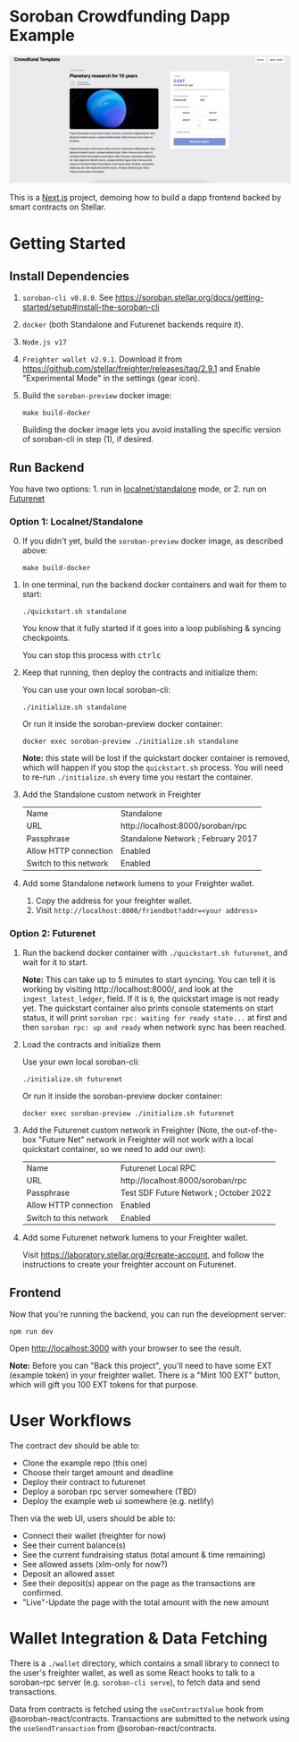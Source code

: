 Soroban Crowdfunding Dapp Example
=================================

![Screenshot of the Example Dapp](screenshot.png)

This is a [Next.js](https://nextjs.org/) project, demoing how to build a dapp frontend
backed by smart contracts on Stellar.

Getting Started
===============

Install Dependencies
--------------------

1. `soroban-cli v0.8.0`. See https://soroban.stellar.org/docs/getting-started/setup#install-the-soroban-cli
2. `docker` (both Standalone and Futurenet backends require it).
3. `Node.js v17`
4. `Freighter wallet v2.9.1`. Download it from https://github.com/stellar/freighter/releases/tag/2.9.1 and Enable "Experimental Mode" in the settings (gear icon).
5. Build the `soroban-preview` docker image:

       make build-docker

   Building the docker image lets you avoid installing the specific version of soroban-cli in step (1), if desired.

Run Backend
-----------

You have two options: 1. run in [localnet/standalone](https://soroban.stellar.org/docs/getting-started/deploy-to-a-local-network) mode, or 2. run on [Futurenet](https://soroban.stellar.org/docs/getting-started/deploy-to-futurenet)

### Option 1: Localnet/Standalone

0. If you didn't yet, build the `soroban-preview` docker image, as described above:

       make build-docker

1. In one terminal, run the backend docker containers and wait for them to start:

       ./quickstart.sh standalone

   You know that it fully started if it goes into a loop publishing & syncing checkpoints.

   You can stop this process with <kbd>ctrl</kbd><kbd>c</kbd>

2. Keep that running, then deploy the contracts and initialize them:

   You can use your own local soroban-cli:

       ./initialize.sh standalone

   Or run it inside the soroban-preview docker container:

       docker exec soroban-preview ./initialize.sh standalone

   **Note:** this state will be lost if the quickstart docker container is removed, which will happen if you stop the `quickstart.sh` process. You will need to re-run `./initialize.sh` every time you restart the container.

3. Add the Standalone custom network in Freighter

   |   |   |
   |---|---|
   | Name | Standalone |
   | URL | http://localhost:8000/soroban/rpc |
   | Passphrase | Standalone Network ; February 2017 |
   | Allow HTTP connection | Enabled |
   | Switch to this network | Enabled |

4. Add some Standalone network lumens to your Freighter wallet.

   1. Copy the address for your freighter wallet.
   2. Visit `http://localhost:8000/friendbot?addr=<your address>`

### Option 2: Futurenet

1. Run the backend docker container with `./quickstart.sh futurenet`, and wait for it to start.

   **Note:** This can take up to 5 minutes to start syncing. You can tell it is
   working by visiting http://localhost:8000/, and look at the
   `ingest_latest_ledger`, field. If it is `0`, the quickstart image is not ready yet. The quickstart container also prints console statements on start status, it will print `soroban rpc: waiting for ready state...` at first and then `soroban rpc: up and ready` when network sync has been reached.

2. Load the contracts and initialize them

   Use your own local soroban-cli:

       ./initialize.sh futurenet

   Or run it inside the soroban-preview docker container:

       docker exec soroban-preview ./initialize.sh futurenet

3. Add the Futurenet custom network in Freighter (Note, the out-of-the-box
   "Future Net" network in Freighter will not work with a local quickstart
   container, so we need to add our own):

   |   |   |
   |---|---|
   | Name | Futurenet Local RPC|
   | URL | http://localhost:8000/soroban/rpc |
   | Passphrase | Test SDF Future Network ; October 2022 |
   | Allow HTTP connection | Enabled |
   | Switch to this network | Enabled |

4. Add some Futurenet network lumens to your Freighter wallet.

   Visit https://laboratory.stellar.org/#create-account, and follow the instructions to create your freighter account on Futurenet.

Frontend
--------

Now that you're running the backend, you can run the development server:

    npm run dev

Open [http://localhost:3000](http://localhost:3000) with your browser to see the result.

**Note:** Before you can "Back this project", you'll need to have some EXT (example
token) in your freighter wallet. There is a "Mint 100 EXT" button, which will
gift you 100 EXT tokens for that purpose.

User Workflows
==============

The contract dev should be able to:

- Clone the example repo (this one)
- Choose their target amount and deadline
- Deploy their contract to futurenet
- Deploy a soroban rpc server somewhere (TBD)
- Deploy the example web ui somewhere (e.g. netlify)

Then via the web UI, users should be able to:

- Connect their wallet (freighter for now)
- See their current balance(s)
- See the current fundraising status (total amount & time remaining)
- See allowed assets (xlm-only for now?)
- Deposit an allowed asset
- See their deposit(s) appear on the page as the transactions are confirmed.
- "Live"-Update the page with the total amount with the new amount

Wallet Integration & Data Fetching
==================================

There is a `./wallet` directory, which contains a small library to connect to
the user's freighter wallet, as well as some React hooks to talk to a
soroban-rpc server (e.g. `soroban-cli serve`), to fetch data and send
transactions.

Data from contracts is fetched using the `useContractValue` hook from @soroban-react/contracts. Transactions are submitted to the network
using the `useSendTransaction` from @soroban-react/contracts.
